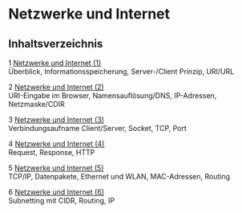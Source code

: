 # Netzwerke und Internet

## Inhaltsverzeichnis

1 [Netzwerke und Internet (1)](NETWORKING_sx_1.md)  
  Überblick, Informationsspeicherung, Server-/Client Prinzip, URI/URL

2 [Netzwerke und Internet (2)](NETWORKING_sx_2.md)  
  URI-Eingabe im Browser, Namensauflösung/DNS, IP-Adressen, Netzmaske/CDIR

3 [Netzwerke und Internet (3)](NETWORKING_sx_3.md)  
  Verbindungsaufname Client/Server, Socket, TCP, Port
  
4 [Netzwerke und Internet (4)](NETWORKING_sx_4.md)  
  Request, Response, HTTP

5 [Netzwerke und Internet (5)](NETWORKING_sx_5.md)  
  TCP/IP, Datenpakete, Ethernet und WLAN, MAC-Adressen, Routing

6 [Netzwerke und Internet (6)](NETWORKING_sx_6.md)  
  Subnetting mit CIDR, Routing, IP
